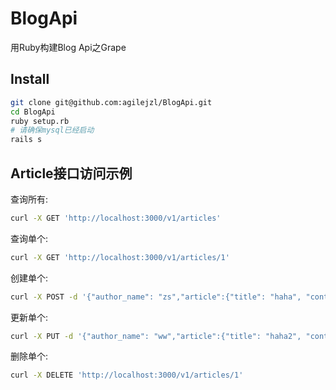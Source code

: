 BlogApi
=======

用Ruby构建Blog Api之Grape

## Install

```bash
git clone git@github.com:agilejzl/BlogApi.git
cd BlogApi
ruby setup.rb
# 请确保mysql已经启动
rails s
```

## Article接口访问示例

查询所有: 
```bash
curl -X GET 'http://localhost:3000/v1/articles'
```

查询单个: 
```bash
curl -X GET 'http://localhost:3000/v1/articles/1'
```

创建单个: 
```bash
curl -X POST -d '{"author_name": "zs","article":{"title": "haha", "content": "88 characters"}}' 'http://localhost:3000/v1/articles' -H Content-Type:application/json
```

更新单个: 
```bash
curl -X PUT -d '{"author_name": "ww","article":{"title": "haha2", "content": "no more"}}' 'http://localhost:3000/v1/articles/1' -H Content-Type:application/json
```

删除单个: 
```bash
curl -X DELETE 'http://localhost:3000/v1/articles/1'
```

